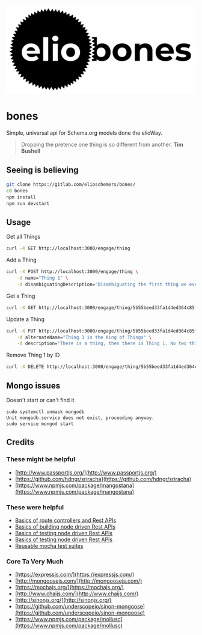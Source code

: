 ![](elio-bones-logo.png)

# bones

Simple, universal api for Schema.org models done the elioWay.

> Dropping the pretence one thing is so different from another.
**Tim Bushell**

## Seeing is believing

```bash
git clone https://gitlab.com/elioschemers/bones/
cd bones
npm install
npm run devstart
```

## Usage

Get all Things
```bash
curl -X GET http://localhost:3000/engage/thing
```

Add a Thing
```bash
curl -X POST http://localhost:3000/engage/thing \
    -d name="Thing 1" \
    -d disambiguatingDescription="Disambiguating the first thing we ever added"
```

Get a Thing
```bash
curl -X GET http://localhost:3000/engage/thing/5b55beed33fa1d4ed364c85f
```

Update a Thing
```bash
curl -X PUT http://localhost:3000/engage/thing/5b55beed33fa1d4ed364c85f \
    -d alternateName="Thing 1 is the King of Things" \
    -d description="There is a thing, then there is Thing 1. No two things are the same. Thing 1 is best."
```

Remove Thing 1 by ID
```bash
curl -X DELETE http://localhost:3000/engage/thing/5b55beed33fa1d4ed364c85f
```

## Mongo issues

Doesn't start or can't find it
```
sudo systemctl unmask mongodb
Unit mongodb.service does not exist, proceeding anyway.
sudo service mongod start
```

## Credits

### These might be helpful

* [http://www.passportjs.org/](http://www.passportjs.org/)
* [https://github.com/hdngr/sriracha](https://github.com/hdngr/sriracha)
* [https://www.npmjs.com/package/mangostana](https://www.npmjs.com/package/mangostana)

### These were helpful

* [Basics of route controllers and Rest APIs](https://www.codementor.io/olatundegaruba/nodejs-restful-apis-in-10-minutes-q0sgsfhbd)
* [Basics of building node driven Rest APIs](https://www.djamseed.com/2016/03/30/building-restful-apis-with-express-and-mongodb/)
* [Basics of testing node driven Rest APIs](https://medium.com/nongaap/beginners-guide-to-writing-mongodb-mongoose-unit-tests-using-mocha-chai-ab5bdf3d3b1d)
* [Basics of testing node driven Rest APIs](https://scotch.io/tutorials/test-a-node-restful-api-with-mocha-and-chai)
* [Reusable mocha test suites](https://stackoverflow.com/questions/26107027/running-mocha-setup-before-each-suite-rather-than-before-each-test)

### Core Ta Very Much

* [https://expressjs.com/](https://expressjs.com/)
* [http://mongoosejs.com/](http://mongoosejs.com/)
* [https://mochajs.org/](https://mochajs.org/)
* [http://www.chaijs.com/](http://www.chaijs.com/)
* [http://sinonjs.org/](http://sinonjs.org/)
* [https://github.com/underscopeio/sinon-mongoose](https://github.com/underscopeio/sinon-mongoose)
* [https://www.npmjs.com/package/mollusc](https://www.npmjs.com/package/mollusc)
